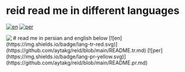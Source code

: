 # reid read me in different languages


[![en](https://img.shields.io/badge/lang-tr-red.svg)](https://github.com/aytakg/reid/blob/main/README.tr.md)  [![per](https://img.shields.io/badge/lang-pr-yellow.svg)](https://github.com/aytakg/reid/blob/main/README.pr.md)



<img src="https://github.com/user-attachments/assets/9add3239-328e-4914-b7d1-be23f10695c6" align="left"/>
# read me in persian and english below
[![en](https://img.shields.io/badge/lang-tr-red.svg)](https://github.com/aytakg/reid/blob/main/README.tr.md)  [![per](https://img.shields.io/badge/lang-pr-yellow.svg)](https://github.com/aytakg/reid/blob/main/README.pr.md)

<br clear="left"/>
